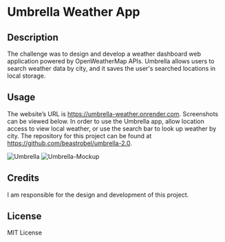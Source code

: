 # Umbrella Weather App

## Description
The challenge was to design and develop a weather dashboard web application powered by OpenWeatherMap APIs. Umbrella allows users to search weather data by city, and it saves the user's searched locations in local storage.

## Usage
The website’s URL is https://umbrella-weather.onrender.com. Screenshots can be viewed below. In order to use the Umbrella app, allow location access to view local weather, or use the search bar to look up weather by city. The repository for this project can be found at https://github.com/beastrobel/umbrella-2.0.

![Umbrella](https://github.com/beastrobel/umbrella-2.0/assets/137853377/ec975e2b-7499-41b9-8345-171e26e91f52)
![Umbrella-Mockup](https://github.com/beastrobel/umbrella-2.0/assets/137853377/d7f1e7f9-a6c8-425b-b4d8-1a6b4a657701)


## Credits
I am responsible for the design and development of this project.

## License
MIT License

